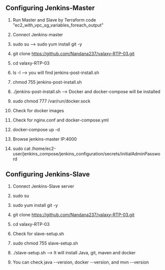 Configuring Jenkins-Master
---------------------------
1. Run Master and Slave by Terraform code "ec2_with_vpc_sg_variables_foreach_output"

2. Connect Jenkins-master

3. sudo su --> sudo yum install git -y

4. git clone https://github.com/Nandana237/valaxy-RTP-03.git

5. cd valaxy-RTP-03 

6. ls -l --> you will find jenkins-post-install.sh

7. chmod 755 jenkins-post-install.sh

8. ./jenkins-post-install.sh --> Docker and docker-compose will be installed

9. sudo chmod 777 /var/run/docker.sock

10. Check for docker images

11. Check for nginx.conf and docker-compose.yml

12. docker-compose up -d

13. Browse jenkins-master IP:4000

14. sudo cat /home/ec2-user/jenkins_compose/jenkins_configuration/secrets/initialAdminPassword

Configuring Jenkins-Slave
---------------------------
1. Connect Jenkins-Slave server

2. sudo su

3. sudo yum install git -y

4. git clone https://github.com/Nandana237/valaxy-RTP-03.git

5. cd valaxy-RTP-03

6. Check for slave-setup.sh

7. sudo chmod 755 slave-setup.sh

8. ./slave-setup.sh  --> It will install Java, git, maven and docker

9. You can check java --version, docker --version, and mvn --version

